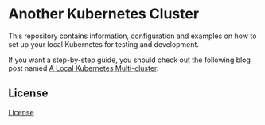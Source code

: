 # Another Kubernetes Cluster

This repository contains information, configuration and examples on how to set
up your local Kubernetes for testing and development.

If you want a step-by-step guide, you should check out the following blog post
named [A Local Kubernetes Multi-cluster]().

## License

[License](./LICENSE)
